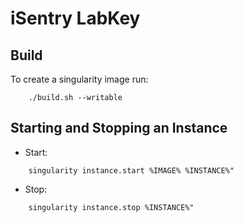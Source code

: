 # iSentry LabKey

## Build
To create a singularity image run:
```
    ./build.sh --writable
```

## Starting and Stopping an Instance
* Start: 
```
    singularity instance.start %IMAGE% %INSTANCE%"
```
* Stop:
```
    singularity instance.stop %INSTANCE%"
```



